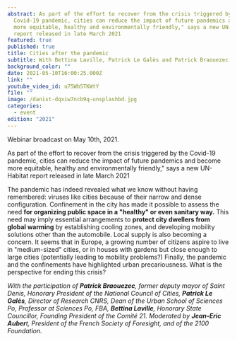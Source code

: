 ```yaml
---
abstract: As part of the effort to recover from the crisis triggered by the
  Covid-19 pandemic, cities can reduce the impact of future pandemics and become
  more equitable, healthy and environmentally friendly," says a new UN-Habitat
  report released in late March 2021
featured: true
published: true
title: Cities after the pandemic
subtitle: With Bettina Laville, Patrick Le Galès and Patrick Braouezec.
background_color: ""
date: 2021-05-10T16:00:25.000Z
link: ""
youtube_video_id: u75Wb5TKWtY
file: ""
image: /danist-dqxiw7ncb9q-unsplashbd.jpg
categories:
  - event
edition: "2021"
---
```

Webinar broadcast on May 10th, 2021.

As part of the effort to recover from the crisis triggered by the Covid-19 pandemic, cities can reduce the impact of future pandemics and become more equitable, healthy and environmentally friendly," says a new UN-Habitat report released in late March 2021

The pandemic has indeed revealed what we know without having remembered: viruses like cities because of their narrow and dense configuration. Confinement in the city has made it possible to assess the need **for organizing public space in a "healthy" or even sanitary way.** This need may imply essential arrangements to **protect city dwellers from global warming** by establishing cooling zones, and developing mobility solutions other than the automobile. Local supply is also becoming a concern. It seems that in Europe, a growing number of citizens aspire to live in "medium-sized" cities, or in houses with gardens but close enough to large cities (potentially leading to mobility problems?) Finally, the pandemic and the confinements have highlighted urban precariousness. What is the perspective for ending this crisis?

_With the participation of **Patrick Braouezec**, former deputy mayor of Saint Denis, Honorary President of the National Council of Cities, **Patrick Le Galès**, Director of Research CNRS, Dean of the Urban School of Sciences Po, Professor at Sciences Po, FBA, **Bettina Laville**, Honorary State Councillor, Founding President of the Comité 21. Moderated by **Jean-Eric Auber**t, President of the French Society of Foresight, and of the 2100 Foundation._